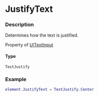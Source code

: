 # JustifyText
### Description
Determines how the text is justified.

Property of [UITextInput](/classes/UITextInput/)

#### Type
`TextJustify`

### Example
```lua
element.JustifyText = TextJustify.Center
```
